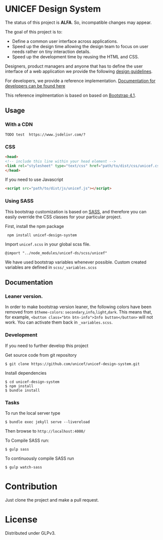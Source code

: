 # UNICEF Design System

The status of this project is **ALFA**. So, incompatible changes may appear.

The goal of this project is to:

  - Define a common user interface across applications.
  - Speed up the design time allowing the design team to focus on user needs rather on tiny interaction details.
  - Speed up the development time by reusing the HTML and CSS.


Designers, product managers and anyone that has to define the user interface of a web application we provide the following [design guidelines](https;//unicef.github.io/unicef-design-system/guidlines.html).

For developers, we provide a reference implementation. [Documentation for developers can be found here](https;//unicef.github.io/unicef-design-system/guidlines.html)

This reference implmentation is based on  based on [Bootstrap 4.1](http://getbootstrap.com).


## Usage

### With a CDN

`TODO test  https://www.jsdelivr.com/?`

### CSS

```html
<head>
<!-- include this line within your head element -->
<link rel="stylesheet" type="text/css" href="path/to/dist/css/unicef.css">
</head>

```

If you need to use Javascript
```html
<script src="path/to/dist/js/unicef.js"></script>
```

### Using SASS

This bootstrap customization is based on [SASS](https://sass-lang.com), and therefore you can easily override the CSS classes for your particular project.

First, install the npm package

```
 npm install unicef-design-system

```

Import `unicef.scss` in your global scss file.

```
@import "../node_modules/unicef-ds/scss/unicef"
```

We have used bootstrap variables whenever possible. Custom created variables are defined in `scss/_variables.scss`


## Documentation

### Leaner version.
In order to make bootstrap version leaner, the following colors have been
removed from `$theme-colors`: `secondary`,`info`,`light`,`dark`. This means
that, for example, `<button class="btn btn-info">Info button</button>` will not
work. You can activate them back in `_variables.scss`.


### Development

If you need to further develop this project

Get source code from git repository

```
$ git clone https://github.com/unicef/unicef-design-system.git
```

Install dependencies

```
$ cd unicef-design-system
$ npm install
$ bundle install
```

### Tasks

To run the local server type
```
$ bundle exec jekyll serve --livereload
```
Then browse to `http://localhost:4000/`

To Compile SASS run:
```
$ gulp sass
```

To continuously compile SASS run
```
$ gulp watch-sass

```

# Contribution

Just clone the project and make a pull request.

# License

Distributed under GLPv3.
